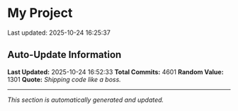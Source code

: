 # My Project


Last updated: 2025-10-24 16:25:37
































































































































































































































































































































































































































































































































































































































































































































































































































































































































































































































































































































































































































































































































































































































































































































































































































































































































































































































































































































































































































































































































































































































































































































































































































































































































































































































































































































































































































































































































































































































































































































































































































































































































































































































































































































































































































































































































































































































































































































































































































































































































































































































































































































































































































































































































































































































































































































































































































































































































































































































































































































































































## Auto-Update Information

**Last Updated:** 2025-10-24 16:52:33
**Total Commits:** 4601
**Random Value:** 1301
**Quote:** _Shipping code like a boss._

---
_This section is automatically generated and updated._